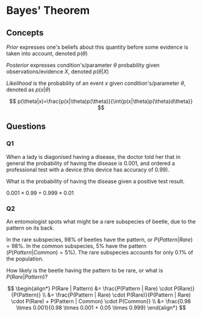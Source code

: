 # Bayes' Theorem

## Concepts

*Prior* expresses one's beliefs about this quantity before some evidence is taken into account, denoted $p(\theta)$

*Posterior* expresses condition's/parameter $\theta$ probability given observations/evidence $X$, denoted $p(\theta|X)$

*Likelihood* is the probability of an event $x$ given condition's/parameter $\theta$, denoted as $p(x|\theta)$

$$
p(\theta|x)=\frac{p(x|\theta)p(\theta)}{\int{p(x|\theta)p(\theta)d\theta}}
$$

## Questions

### Q1
When a lady is diagonised having a disease, the doctor told her that in general the probability of having the disease is $0.001$, and ordered a professional test with a device (this device has accuracy of $0.99$). 


What is the probability of having the disease given a positive test result.

$0.001 \times 0.99 + 0.999 \times 0.01$

### Q2
An entomologist spots what might be a rare subspecies of beetle, due to the pattern on its back. 

In the rare subspecies, $98\%$ of beetles have the pattern, or $P(Pattern | Rare) = 98\%$. In the common subspecies, $5\%$ have the pattern ($P(Pattern | Common) = 5\%$). The rare subspecies accounts for only $0.1\%$ of the population. 

How likely is the beetle having the pattern to be rare, or what is $P(Rare | Pattern)$?

$$
\begin{align*}
P(Rare | Pattern) 
&= 
\frac{P(Pattern | Rare) \cdot P(Rare)}{P(Pattern)}
\\ &= 
\frac{P(Pattern | Rare) \cdot P(Rare)}{P(Pattern | Rare) \cdot P(Rare) + P(Pattern | Common) \cdot P(Common)}
\\ &= 
\frac{0.98 \times 0.001}{0.98 \times 0.001 + 0.05 \times 0.999}
\end{align*}
$$